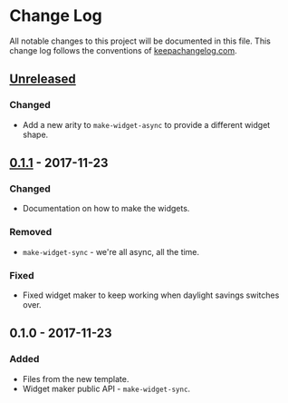 # Change Log
All notable changes to this project will be documented in this file. This change log follows the conventions of [keepachangelog.com](http://keepachangelog.com/).

## [Unreleased]
### Changed
- Add a new arity to `make-widget-async` to provide a different widget shape.

## [0.1.1] - 2017-11-23
### Changed
- Documentation on how to make the widgets.

### Removed
- `make-widget-sync` - we're all async, all the time.

### Fixed
- Fixed widget maker to keep working when daylight savings switches over.

## 0.1.0 - 2017-11-23
### Added
- Files from the new template.
- Widget maker public API - `make-widget-sync`.

[Unreleased]: https://github.com/your-name/tutorial/compare/0.1.1...HEAD
[0.1.1]: https://github.com/your-name/tutorial/compare/0.1.0...0.1.1
